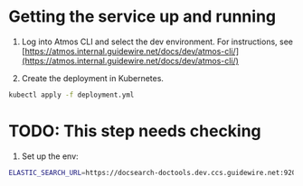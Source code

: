 # Getting the service up and running

1. Log into Atmos CLI and select the dev environment. For instructions, see [https://atmos.internal.guidewire.net/docs/dev/atmos-cli/](https://atmos.internal.guidewire.net/docs/dev/atmos-cli/)

1. Create the deployment in Kubernetes.

```bash
kubectl apply -f deployment.yml
```

# TODO: This step needs checking
1. Set up the env:

```bash
ELASTIC_SEARCH_URL=https://docsearch-doctools.dev.ccs.guidewire.net:9200
```